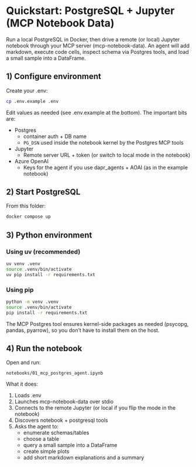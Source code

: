 # Quickstart: PostgreSQL + Jupyter (MCP Notebook Data)

Run a local PostgreSQL in Docker, then drive a remote (or local) Jupyter notebook through your MCP server (mcp-notebook-data).
An agent will add markdown, execute code cells, inspect schema via Postgres tools, and load a small sample into a DataFrame.

## 1) Configure environment

Create your .env:

```bash
cp .env.example .env
```

Edit values as needed (see .env.example at the bottom). The important bits are:

* Postgres
    * container auth + DB name
    * `PG_DSN` used inside the notebook kernel by the Postgres MCP tools
* Jupyter
    * Remote server URL + token (or switch to local mode in the notebook)
* Azure OpenAI
    * Keys for the agent if you use dapr_agents + AOAI (as in the example notebook)

## 2) Start PostgreSQL

From this folder:

```bash
docker compose up
```

## 3) Python environment

### Using uv (recommended)

```bash
uv venv .venv
source .venv/bin/activate
uv pip install -r requirements.txt
```

### Using pip

```bash
python -m venv .venv
source .venv/bin/activate
pip install -r requirements.txt
```

The MCP Postgres tool ensures kernel-side packages as needed (psycopg, pandas, pyarrow), so you don’t have to install them on the host.

## 4) Run the notebook

Open and run:

```
notebooks/01_mcp_postgres_agent.ipynb
```

What it does:

1. Loads .env
2. Launches mcp-notebook-data over stdio
3. Connects to the remote Jupyter (or local if you flip the mode in the notebook)
4. Discovers notebook + postgresql tools
5. Asks the agent to:
    * enumerate schemas/tables
    * choose a table
    * query a small sample into a DataFrame
    * create simple plots
    * add short markdown explanations and a summary